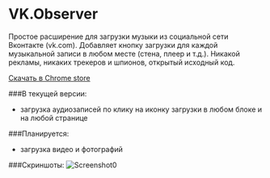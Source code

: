 # VK.Observer
Простое расширение для загрузки музыки из социальной сети Вконтакте (vk.com).
Добавляет кнопку загрузки для каждой музыкальной записи в любом месте (стена, плеер и т.д.).
Никакой рекламы, никаких трекеров и шпионов, открытый исходный код.

<a href="https://chrome.google.com/webstore/detail/vkobserver/piiadkppcjhcjnekceedinjidaeliabd">Скачать в Chrome store</a>

###В текущей версии:

* загрузка аудиозаписей по клику на иконку загрузки в любом блоке и на любой странице

###Планируется:

* загрузка видео и фотографий

###Скриншоты:
![Screenshot0](http://lite.glebcha.ru/img/vkobserver.png)

